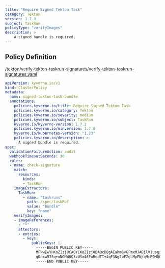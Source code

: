 ```yaml
---
title: "Require Signed Tekton Task"
category: Tekton
version: 1.7.0
subject: TaskRun
policyType: "verifyImages"
description: >
    A signed bundle is required.
---
```


## Policy Definition
<a href="https://github.com/kyverno/policies/raw/main//tekton/verify-tekton-taskrun-signatures/verify-tekton-taskrun-signatures.yaml" target="-blank">/tekton/verify-tekton-taskrun-signatures/verify-tekton-taskrun-signatures.yaml</a>

```yaml
apiVersion: kyverno.io/v1
kind: ClusterPolicy
metadata:
  name: signed-tekton-task-bundle
  annotations:
    policies.kyverno.io/title: Require Signed Tekton Task
    policies.kyverno.io/category: Tekton
    policies.kyverno.io/severity: medium
    policies.kyverno.io/subject: TaskRun
    kyverno.io/kyverno-version: 1.7.2
    policies.kyverno.io/minversion: 1.7.0
    kyverno.io/kubernetes-version: "1.23"
    policies.kyverno.io/description: >-
      A signed bundle is required.
spec:
  validationFailureAction: audit
  webhookTimeoutSeconds: 30
  rules:
  - name: check-signature
    match:
      resources:
        kinds:
        - TaskRun
    imageExtractors:
      TaskRun:
        - name: "taskruns"
          path: /spec/taskRef
          value: "bundle"
          key: "name"
    verifyImages:
    - imageReferences:
      - "*"
      attestors:
      - entries:
        - keys: 
            publicKeys: |-
              -----BEGIN PUBLIC KEY-----
              MFkwEwYHKoZIzj0CAQYIKoZIzj0DAQcDQgAEahmSvGFmxMJABilV1usgsw6ImcQ/
              gDaxw57Sq+uNGHW8Q3zUSx46PuRqdTI+4qE3Ng2oFZgLMpFN/qMrP0MQQg==
              -----END PUBLIC KEY-----
```
